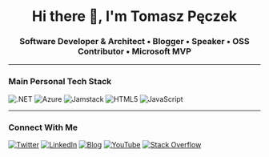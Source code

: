<h1 align="center">Hi there 👋, I'm Tomasz Pęczek</h1>
<h3 align="center">Software Developer & Architect • Blogger • Speaker • OSS Contributor • Microsoft MVP</h3>

---
### Main Personal Tech Stack
![.NET](https://img.shields.io/badge/%20-.NET-%23512BD4?logo=.net&logoColor=white&style=for-the-badge)
![Azure](https://img.shields.io/badge/%20-Azure-%230078D4?logo=microsoft%20azure&logoColor=white&style=for-the-badge)
![Jamstack](https://img.shields.io/badge/%20-Jamstack-%23F0047F?logo=jamstack&logoColor=white&style=for-the-badge)
![HTML5](https://img.shields.io/badge/%20-HTML5-%23E34F26?logo=html5&logoColor=white&style=for-the-badge)
![JavaScript](https://img.shields.io/badge/%20-JavaScript-%23F7DF1E?logo=javascript&logoColor=white&style=for-the-badge)

---
### Connect With Me
[![Twitter](https://img.shields.io/badge/%20-Twitter-%231DA1F2?logo=twitter&logoColor=white&style=for-the-badge)](https://twitter.com/tpeczek)
[![LinkedIn](https://img.shields.io/badge/%20-LinkedIn-%230A66C2?logo=linkedin&logoColor=white&style=for-the-badge)](https://www.linkedin.com/in/tpeczek)
[![Blog](https://img.shields.io/badge/%20-Blog-%23FF5722?logo=blogger&logoColor=white&style=for-the-badge)](https://www.tpeczek.com/)
[![YouTube](https://img.shields.io/badge/%20-YouTube-%23FF0000?logo=youtube&logoColor=white&style=for-the-badge)](https://www.youtube.com/channel/UCjqcHDB_c2J3BwVfd-1ysFw)
[![Stack Overflow](https://img.shields.io/badge/%20-Stack%20Overflow-%23F58025?logo=stack%20overflow&logoColor=white&style=for-the-badge)](https://stackoverflow.com/users/333253/tpeczek)
